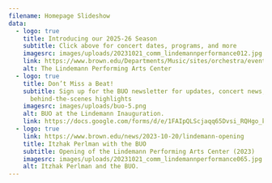 ```yaml
---
filename: Homepage Slideshow
data:
  - logo: true
    title: Introducing our 2025-26 Season
    subtitle: Click above for concert dates, programs, and more
    imagesrc: images/uploads/20231021_comm_lindemannperformance012.jpg
    link: https://www.brown.edu/Departments/Music/sites/orchestra/events
    alt: The Lindemann Performing Arts Center
  - logo: true
    title: Don’t Miss a Beat!
    subtitle: Sign up for the BUO newsletter for updates, concert news, and
      behind-the-scenes highlights
    imagesrc: images/uploads/buo-5.png
    alt: BUO at the Lindemann Inauguration.
    link: https://docs.google.com/forms/d/e/1FAIpQLScjaqq65Dvsi_RQHgo_kG89R-HqLh-VqqLyZijiXTh61tq_Kw/viewform?usp=header
  - logo: true
    link: https://www.brown.edu/news/2023-10-20/lindemann-opening
    title: Itzhak Perlman with the BUO
    subtitle: Opening of the Lindemann Performing Arts Center (2023)
    imagesrc: images/uploads/20231021_comm_lindemannperformance065.jpg
    alt: Itzhak Perlman and the BUO.
---
```

